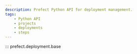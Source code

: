 ```yaml
---
description: Prefect Python API for deployment management.
tags:
    - Python API
    - projects
    - deployments
    - steps
---
```


::: prefect.deployment.base